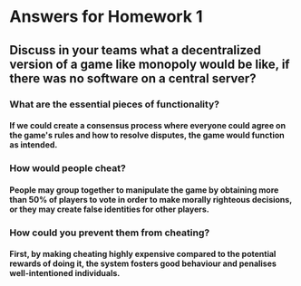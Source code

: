 # Answers for Homework 1

## Discuss in your teams what a decentralized version of a game like monopoly would be like, if there was no software on a central server?

### What are the essential pieces of functionality?

#### If we could create a consensus process where everyone could agree on the game's rules and how to resolve disputes, the game would function as intended.

### How would people cheat?

#### People may group together to manipulate the game by obtaining more than 50% of players to vote in order to make morally righteous decisions, or they may create false identities for other players.

### How could you prevent them from cheating?

#### First, by making cheating highly expensive compared to the potential rewards of doing it, the system fosters good behaviour and penalises well-intentioned individuals.
